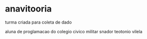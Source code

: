 # anavitooria
turma criada para coleta de dado 

aluna  de proglamacao do colegio civico militar snador teotonio vilela     



